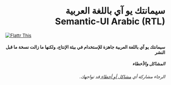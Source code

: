 <h1 align="right">سيمانتك يو آي باللغة العربية <br> Semantic-UI Arabic (RTL)</h1>



[![Flattr This](http://api.flattr.com/button/flattr-badge-large.png)](https://flattr.com/submit/auto?user_id=myounes&url=https%3A%2F%2Fgithub.com%2FSemantic-Org%2FSemantic-UI-ar)




<h4 align="right">سيمانتك يو آي باللغة العربية جاهزة للإستخدام في بيئة الإنتاج، ولكنها ما زالت نسخة ما قبل النشر</h4>



<h5 align="right"> المشاكل والأخطاء</h5>

<h6 align="right">
.الرجاء مشاركة أي <a href="https://github.com/Semantic-Org/Semantic-UI-ar/issues?state=open">مشاكل أو أخطاء </a> قد تواجهك </h6>
